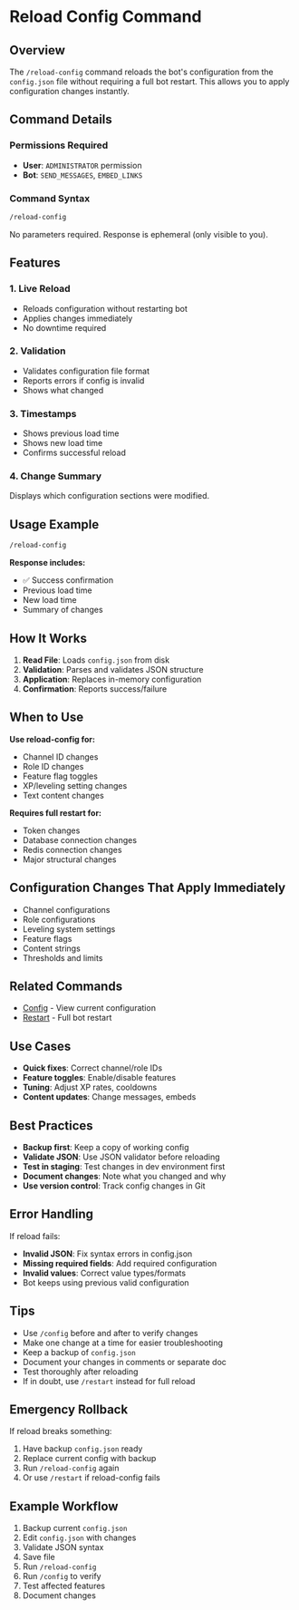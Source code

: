 # Reload Config Command

## Overview

The `/reload-config` command reloads the bot's configuration from the `config.json` file without requiring a full bot restart. This allows you to apply configuration changes instantly.

## Command Details

### Permissions Required

* **User**: `ADMINISTRATOR` permission
* **Bot**: `SEND_MESSAGES`, `EMBED_LINKS`

### Command Syntax

```bash
/reload-config
```

No parameters required. Response is ephemeral (only visible to you).

## Features

### 1. **Live Reload**

* Reloads configuration without restarting bot
* Applies changes immediately
* No downtime required

### 2. **Validation**

* Validates configuration file format
* Reports errors if config is invalid
* Shows what changed

### 3. **Timestamps**

* Shows previous load time
* Shows new load time
* Confirms successful reload

### 4. **Change Summary**

Displays which configuration sections were modified.

## Usage Example

```bash
/reload-config
```

**Response includes:**

* ✅ Success confirmation
* Previous load time
* New load time
* Summary of changes

## How It Works

1. **Read File**: Loads `config.json` from disk
2. **Validation**: Parses and validates JSON structure
3. **Application**: Replaces in-memory configuration
4. **Confirmation**: Reports success/failure

## When to Use

**Use reload-config for:**

* Channel ID changes
* Role ID changes
* Feature flag toggles
* XP/leveling setting changes
* Text content changes

**Requires full restart for:**

* Token changes
* Database connection changes
* Redis connection changes
* Major structural changes

## Configuration Changes That Apply Immediately

* Channel configurations
* Role configurations
* Leveling system settings
* Feature flags
* Content strings
* Thresholds and limits

## Related Commands

* [Config](config.md) - View current configuration
* [Restart](restart.md) - Full bot restart

## Use Cases

* **Quick fixes**: Correct channel/role IDs
* **Feature toggles**: Enable/disable features
* **Tuning**: Adjust XP rates, cooldowns
* **Content updates**: Change messages, embeds

## Best Practices

* **Backup first**: Keep a copy of working config
* **Validate JSON**: Use JSON validator before reloading
* **Test in staging**: Test changes in dev environment first
* **Document changes**: Note what you changed and why
* **Use version control**: Track config changes in Git

## Error Handling

If reload fails:

* **Invalid JSON**: Fix syntax errors in config.json
* **Missing required fields**: Add required configuration
* **Invalid values**: Correct value types/formats
* Bot keeps using previous valid configuration

## Tips

* Use `/config` before and after to verify changes
* Make one change at a time for easier troubleshooting
* Keep a backup of `config.json`
* Document your changes in comments or separate doc
* Test thoroughly after reloading
* If in doubt, use `/restart` instead for full reload

## Emergency Rollback

If reload breaks something:

1. Have backup `config.json` ready
2. Replace current config with backup
3. Run `/reload-config` again
4. Or use `/restart` if reload-config fails

## Example Workflow

1. Backup current `config.json`
2. Edit `config.json` with changes
3. Validate JSON syntax
4. Save file
5. Run `/reload-config`
6. Run `/config` to verify
7. Test affected features
8. Document changes
